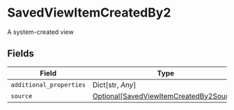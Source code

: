 # SavedViewItemCreatedBy2

A system-created view


## Fields

| Field                                                                                           | Type                                                                                            | Required                                                                                        | Description                                                                                     |
| ----------------------------------------------------------------------------------------------- | ----------------------------------------------------------------------------------------------- | ----------------------------------------------------------------------------------------------- | ----------------------------------------------------------------------------------------------- |
| `additional_properties`                                                                         | Dict[str, *Any*]                                                                                | :heavy_minus_sign:                                                                              | N/A                                                                                             |
| `source`                                                                                        | [Optional[SavedViewItemCreatedBy2Source]](../../models/shared/savedviewitemcreatedby2source.md) | :heavy_minus_sign:                                                                              | N/A                                                                                             |